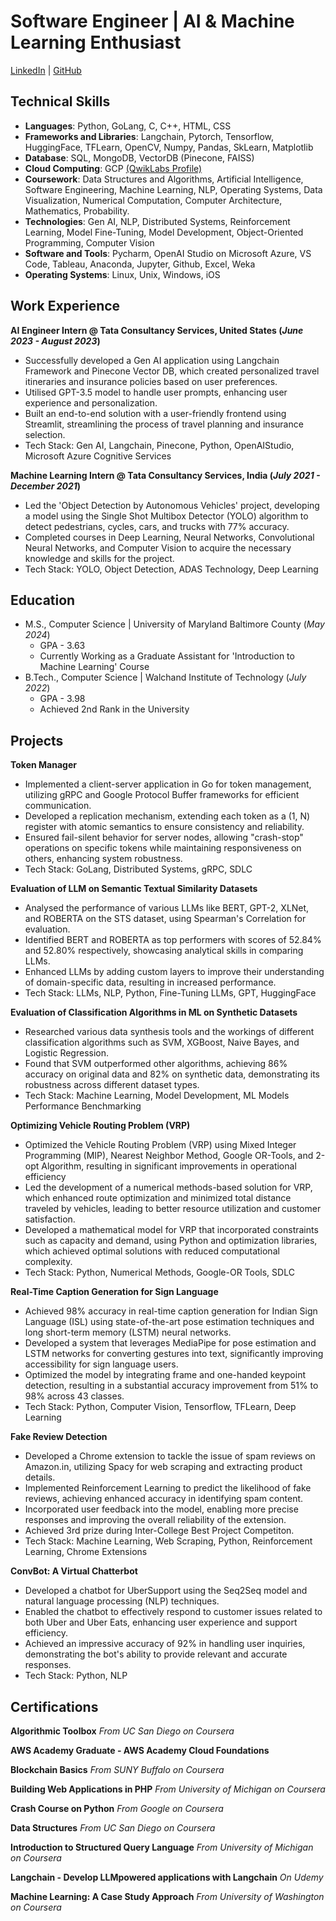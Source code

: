 # Software Engineer | AI & Machine Learning Enthusiast 

[LinkedIn](https://www.linkedin.com/in/rachit-shaha-95465b180/) | [GitHub](https://github.com/Rachit-Shaha)

## Technical Skills
- **Languages**: Python, GoLang, C, C++, HTML, CSS
- **Frameworks and Libraries**: Langchain, Pytorch, Tensorflow, HuggingFace, TFLearn, OpenCV, Numpy, Pandas, SkLearn, Matplotlib
- **Database**: SQL, MongoDB, VectorDB (Pinecone, FAISS)
- **Cloud Computing**: GCP [(QwikLabs Profile)](https://www.cloudskillsboost.google/public_profiles/a18ae340-5d65-4faa-a5a5-8c5326553179) 
- **Coursework**: Data Structures and Algorithms, Artificial Intelligence, Software Engineering, Machine Learning, NLP, Operating Systems, Data Visualization, Numerical Computation, Computer Architecture, Mathematics, Probability.
- **Technologies**: Gen AI, NLP, Distributed Systems, Reinforcement Learning, Model Fine-Tuning, Model Development, Object-Oriented Programming, Computer Vision
- **Software and Tools**: Pycharm, OpenAI Studio on Microsoft Azure, VS Code, Tableau, Anaconda, Jupyter, Github, Excel, Weka 
- **Operating Systems**: Linux, Unix, Windows, iOS

## Work Experience
**AI Engineer Intern @ Tata Consultancy Services, United States (_June 2023 - August 2023_)**
- Successfully developed a Gen AI application using Langchain Framework and Pinecone Vector DB, which created personalized travel itineraries and insurance policies based on user preferences.
- Utilised GPT-3.5 model to handle user prompts, enhancing user experience and personalization.
- Built an end-to-end solution with a user-friendly frontend using Streamlit, streamlining the process of travel planning and insurance selection.
- Tech Stack: Gen AI, Langchain, Pinecone, Python, OpenAIStudio, Microsoft Azure Cognitive Services

**Machine Learning Intern @ Tata Consultancy Services, India (_July 2021 - December 2021_)**
- Led the 'Object Detection by Autonomous Vehicles' project, developing a model using the Single Shot Multibox Detector (YOLO) algorithm to detect pedestrians, cycles, cars, and trucks with 77% accuracy.
- Completed courses in Deep Learning, Neural Networks, Convolutional Neural Networks, and Computer Vision to acquire the necessary knowledge and skills for the project.
- Tech Stack: YOLO, Object Detection, ADAS Technology, Deep Learning
  
## Education								       		
- M.S., Computer Science	| University of Maryland Baltimore County (_May 2024_)
  - GPA - 3.63
  - Currently Working as a Graduate Assistant for 'Introduction to Machine Learning' Course             		
- B.Tech., Computer Science | Walchand Institute of Technology (_July 2022_)
  - GPA - 3.98
  - Achieved 2nd Rank in the University

## Projects
**Token Manager**
- Implemented a client-server application in Go for token management, utilizing gRPC and Google Protocol Buffer frameworks for efficient communication.
- Developed a replication mechanism, extending each token as a (1, N) register with atomic semantics to ensure consistency and reliability.
- Ensured fail-silent behavior for server nodes, allowing "crash-stop" operations on specific tokens while maintaining responsiveness on others, enhancing system robustness.
- Tech Stack: GoLang, Distributed Systems, gRPC, SDLC

**Evaluation of LLM on Semantic Textual Similarity Datasets**
- Analysed the performance of various LLMs like BERT, GPT-2, XLNet, and ROBERTA on the STS dataset, using Spearman's Correlation for evaluation.
- Identified BERT and ROBERTA as top performers with scores of 52.84% and 52.80% respectively, showcasing analytical skills in comparing LLMs.
- Enhanced LLMs by adding custom layers to improve their understanding of domain-specific data, resulting in increased performance.
- Tech Stack: LLMs, NLP, Python, Fine-Tuning LLMs, GPT, HuggingFace

**Evaluation of Classification Algorithms in ML on Synthetic Datasets**
- Researched various data synthesis tools and the workings of different classification algorithms such as SVM, XGBoost, Naive Bayes, and Logistic Regression.
- Found that SVM outperformed other algorithms, achieving 86% accuracy on original data and 82% on synthetic data, demonstrating its robustness across different dataset types.
- Tech Stack: Machine Learning, Model Development, ML Models Performance Benchmarking

**Optimizing Vehicle Routing Problem (VRP)**
- Optimized the Vehicle Routing Problem (VRP) using Mixed Integer Programming (MIP), Nearest Neighbor Method, Google OR-Tools, and 2-opt Algorithm, resulting in significant improvements in operational efficiency
- Led the development of a numerical methods-based solution for VRP, which enhanced route optimization and minimized total distance traveled by vehicles, leading to better resource utilization and customer satisfaction.
- Developed a mathematical model for VRP that incorporated constraints such as capacity and demand, using Python and optimization libraries, which achieved optimal solutions with reduced computational complexity.
- Tech Stack: Python, Numerical Methods, Google-OR Tools, SDLC

**Real-Time Caption Generation for Sign Language**
- Achieved 98% accuracy in real-time caption generation for Indian Sign Language (ISL) using state-of-the-art pose estimation techniques and long short-term memory (LSTM) neural networks.
- Developed a system that leverages MediaPipe for pose estimation and LSTM networks for converting gestures into text, significantly improving accessibility for sign language users.
- Optimized the model by integrating frame and one-handed keypoint detection, resulting in a substantial accuracy improvement from 51% to 98% across 43 classes.
- Tech Stack: Python, Computer Vision, Tensorflow, TFLearn, Deep Learning

**Fake Review Detection**
- Developed a Chrome extension to tackle the issue of spam reviews on Amazon.in, utilizing Spacy for web scraping and extracting product details.
- Implemented Reinforcement Learning to predict the likelihood of fake reviews, achieving enhanced accuracy in identifying spam content.
- Incorporated user feedback into the model, enabling more precise responses and improving the overall reliability of the extension.
- Achieved 3rd prize during Inter-College Best Project Competiton. 
- Tech Stack: Machine Learning, Web Scraping, Python, Reinforcement Learning, Chrome Extensions

**ConvBot: A Virtual Chatterbot**
- Developed a chatbot for UberSupport using the Seq2Seq model and natural language processing (NLP) techniques.
- Enabled the chatbot to effectively respond to customer issues related to both Uber and Uber Eats, enhancing user experience and support efficiency.
- Achieved an impressive accuracy of 92% in handling user inquiries, demonstrating the bot's ability to provide relevant and accurate responses.
- Tech Stack: Python, NLP

## Certifications

**Algorithmic Toolbox** *From UC San Diego on Coursera*

**AWS Academy Graduate - AWS Academy Cloud Foundations**

**Blockchain Basics** *From SUNY Buffalo on Coursera*

**Building Web Applications in PHP** *From University of Michigan on Coursera*

**Crash Course on Python** *From Google on Coursera*

**Data Structures** *From UC San Diego on Coursera*

**Introduction to Structured Query Language** *From University of Michigan on Coursera*

**Langchain - Develop LLMpowered applications with Langchain** *On Udemy*

**Machine Learning: A Case Study Approach** *From University of Washington on Coursera*








